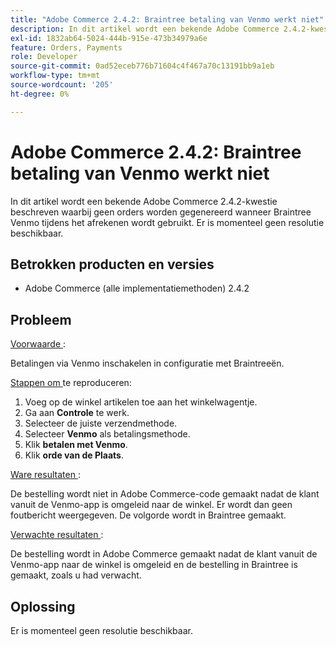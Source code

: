 ```yaml
---
title: "Adobe Commerce 2.4.2: Braintree betaling van Venmo werkt niet"
description: In dit artikel wordt een bekende Adobe Commerce 2.4.2-kwestie beschreven waarbij geen orders worden gegenereerd wanneer Braintree Venmo tijdens het afrekenen wordt gebruikt. Er is momenteel geen resolutie beschikbaar.
exl-id: 1832ab64-5024-444b-915e-473b34979a6e
feature: Orders, Payments
role: Developer
source-git-commit: 0ad52eceb776b71604c4f467a70c13191bb9a1eb
workflow-type: tm+mt
source-wordcount: '205'
ht-degree: 0%

---
```


# Adobe Commerce 2.4.2: Braintree betaling van Venmo werkt niet

In dit artikel wordt een bekende Adobe Commerce 2.4.2-kwestie beschreven waarbij geen orders worden gegenereerd wanneer Braintree Venmo tijdens het afrekenen wordt gebruikt. Er is momenteel geen resolutie beschikbaar.

## Betrokken producten en versies

* Adobe Commerce (alle implementatiemethoden) 2.4.2

## Probleem

<u> Voorwaarde </u>:

Betalingen via Venmo inschakelen in configuratie met Braintreeën.

<u> Stappen om </u> te reproduceren:

1. Voeg op de winkel artikelen toe aan het winkelwagentje.
1. Ga aan **Controle** te werk.
1. Selecteer de juiste verzendmethode.
1. Selecteer **Venmo** als betalingsmethode.
1. Klik **betalen met Venmo**.
1. Klik **orde van de Plaats**.

<u> Ware resultaten </u>:

De bestelling wordt niet in Adobe Commerce-code gemaakt nadat de klant vanuit de Venmo-app is omgeleid naar de winkel. Er wordt dan geen foutbericht weergegeven. De volgorde wordt in Braintree gemaakt.

<u> Verwachte resultaten </u>:

De bestelling wordt in Adobe Commerce gemaakt nadat de klant vanuit de Venmo-app naar de winkel is omgeleid en de bestelling in Braintree is gemaakt, zoals u had verwacht.

## Oplossing

Er is momenteel geen resolutie beschikbaar.
